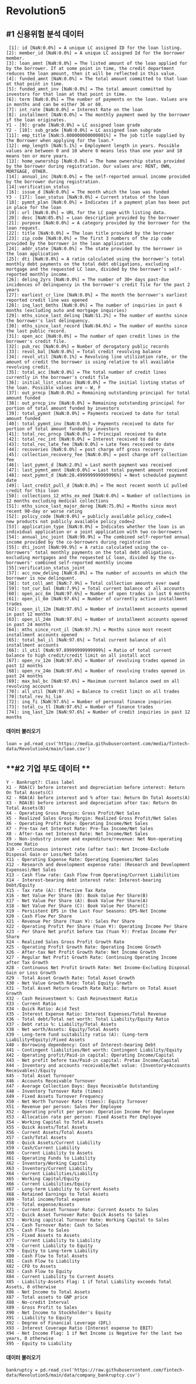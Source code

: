 # Revolution5

## **#1 신용위험 분석 데이터**

<pre><code> [1]: id [NaN:0.0%] = A unique LC assigned ID for the loan listing.
[2]: member_id [NaN:0.0%] = A unique LC assigned Id for the borrower member.
[3]: loan_amnt [NaN:0.0%] = The listed amount of the loan applied for by the borrower. If at some point in time, the credit department reduces the loan amount, then it will be reflected in this value.
[4]: funded_amnt [NaN:0.0%] = The total amount committed to that loan at that point in time.
[5]: funded_amnt_inv [NaN:0.0%] = The total amount committed by investors for that loan at that point in time.
[6]: term [NaN:0.0%] = The number of payments on the loan. Values are in months and can be either 36 or 60.
[7]: int_rate [NaN:0.0%] = Interest Rate on the loan
[8]: installment [NaN:0.0%] = The monthly payment owed by the borrower if the loan originates.
Y1 - [9]: grade [NaN:0.0%] = LC assigned loan grade 
Y2 - [10]: sub_grade [NaN:0.0%] = LC assigned loan subgrade
[11]: emp_title [NaN:5.800000000000001%] = The job title supplied by the Borrower when applying for the loan.*
[12]: emp_length [NaN:5.1%] = Employment length in years. Possible values are between 0 and 10 where 0 means less than one year and 10 means ten or more years. 
[13]: home_ownership [NaN:0.0%] = The home ownership status provided by the borrower during registration. Our values are: RENT, OWN, MORTGAGE, OTHER.
[14]: annual_inc [NaN:0.0%] = The self-reported annual income provided by the borrower during registration.
[14]:verification_status
[16]: issue_d [NaN:0.0%] = The month which the loan was funded
Y3 - [17]: loan_status [NaN:0.0%] = Current status of the loan
[18]: pymnt_plan [NaN:0.0%] = Indicates if a payment plan has been put in place for the loan
[19]: url [NaN:0.0%] = URL for the LC page with listing data.
[20]: desc [NaN:85.8%] = Loan description provided by the borrower
[21]: purpose [NaN:0.0%] = A category provided by the borrower for the loan request. 
[22]: title [NaN:0.0%] = The loan title provided by the borrower
[23]: zip_code [NaN:0.0%] = The first 3 numbers of the zip code provided by the borrower in the loan application.
[24]: addr_state [NaN:0.0%] = The state provided by the borrower in the loan application
[25]: dti [NaN:0.0%] = A ratio calculated using the borrower’s total monthly debt payments on the total debt obligations, excluding mortgage and the requested LC loan, divided by the borrower’s self-reported monthly income.
[26]: delinq_2yrs [NaN:0.0%] = The number of 30+ days past-due incidences of delinquency in the borrower's credit file for the past 2 years
[27]: earliest_cr_line [NaN:0.0%] = The month the borrower's earliest reported credit line was opened
[28]: inq_last_6mths [NaN:0.0%] = The number of inquiries in past 6 months (excluding auto and mortgage inquiries)
[29]: mths_since_last_delinq [NaN:51.2%] = The number of months since the borrower's last delinquency.
[30]: mths_since_last_record [NaN:84.6%] = The number of months since the last public record.
[31]: open_acc [NaN:0.0%] = The number of open credit lines in the borrower's credit file.
[32]: pub_rec [NaN:0.0%] = Number of derogatory public records
[33]: revol_bal [NaN:0.0%] = Total credit revolving balance
[34]: revol_util [NaN:0.1%] = Revolving line utilization rate, or the amount of credit the borrower is using relative to all available revolving credit.
[35]: total_acc [NaN:0.0%] = The total number of credit lines currently in the borrower's credit file
[36]: initial_list_status [NaN:0.0%] = The initial listing status of the loan. Possible values are – W, F
[37]: out_prncp [NaN:0.0%] = Remaining outstanding principal for total amount funded
[38]: out_prncp_inv [NaN:0.0%] = Remaining outstanding principal for portion of total amount funded by investors
[39]: total_pymnt [NaN:0.0%] = Payments received to date for total amount funded
[40]: total_pymnt_inv [NaN:0.0%] = Payments received to date for portion of total amount funded by investors
[41]: total_rec_prncp [NaN:0.0%] = Principal received to date
[42]: total_rec_int [NaN:0.0%] = Interest received to date
[43]: total_rec_late_fee [NaN:0.0%] = Late fees received to date
[44]: recoveries [NaN:0.0%] = post charge off gross recovery
[45]: collection_recovery_fee [NaN:0.0%] = post charge off collection fee
[46]: last_pymnt_d [NaN:2.0%] = Last month payment was received
[47]: last_pymnt_amnt [NaN:0.0%] = Last total payment amount received
[48]: next_pymnt_d [NaN:28.499999999999996%] = Next scheduled payment date
[49]: last_credit_pull_d [NaN:0.0%] = The most recent month LC pulled credit for this loan
[50]: collections_12_mths_ex_med [NaN:0.0%] = Number of collections in 12 months excluding medical collections
[51]: mths_since_last_major_derog [NaN:75.0%] = Months since most recent 90-day or worse rating
[52]: policy_code [NaN:0.0%] = publicly available policy_code=1
new products not publicly available policy_code=2
[53]: application_type [NaN:0.0%] = Indicates whether the loan is an individual application or a joint application with two co-borrowers
[54]: annual_inc_joint [NaN:99.9%] = The combined self-reported annual income provided by the co-borrowers during registration
[55]: dti_joint [NaN:99.9%] = A ratio calculated using the co-borrowers' total monthly payments on the total debt obligations, excluding mortgages and the requested LC loan, divided by the co-borrowers' combined self-reported monthly income
[55]:verification_status_joint
[57]: acc_now_delinq [NaN:0.0%] = The number of accounts on which the borrower is now delinquent.
[58]: tot_coll_amt [NaN:7.9%] = Total collection amounts ever owed
[59]: tot_cur_bal [NaN:7.9%] = Total current balance of all accounts
[60]: open_acc_6m [NaN:97.6%] = Number of open trades in last 6 months
[61]: open_il_6m [NaN:97.6%] = Number of currently active installment trades
[62]: open_il_12m [NaN:97.6%] = Number of installment accounts opened in past 12 months
[63]: open_il_24m [NaN:97.6%] = Number of installment accounts opened in past 24 months
[64]: mths_since_rcnt_il [NaN:97.7%] = Months since most recent installment accounts opened
[65]: total_bal_il [NaN:97.6%] = Total current balance of all installment accounts
[66]: il_util [NaN:97.89999999999999%] = Ratio of total current balance to high credit/credit limit on all install acct
[67]: open_rv_12m [NaN:97.6%] = Number of revolving trades opened in past 12 months
[68]: open_rv_24m [NaN:97.6%] = Number of revolving trades opened in past 24 months
[69]: max_bal_bc [NaN:97.6%] = Maximum current balance owed on all revolving accounts
[70]: all_util [NaN:97.6%] = Balance to credit limit on all trades
[70]:total_rev_hi_lim
[72]: inq_fi [NaN:97.6%] = Number of personal finance inquiries
[73]: total_cu_tl [NaN:97.6%] = Number of finance trades
[74]: inq_last_12m [NaN:97.6%] = Number of credit inquiries in past 12 months
</code></pre>



#### **데이터 불러오기**
<pre><code>loan = pd.read_csv('https://media.githubusercontent.com/media/fintech-data/Revolution4/main/loan.csv')
</code></pre>

## **#2 기업 부도 데이터 **

<pre><code>Y - Bankrupt?: Class label
X1 - ROA(C) before interest and depreciation before interest: Return On Total Assets(C)
X2 - ROA(A) before interest and % after tax: Return On Total Assets(A)
X3 - ROA(B) before interest and depreciation after tax: Return On Total Assets(B)
X4 - Operating Gross Margin: Gross Profit/Net Sales
X5 - Realized Sales Gross Margin: Realized Gross Profit/Net Sales
X6 - Operating Profit Rate: Operating Income/Net Sales
X7 - Pre-tax net Interest Rate: Pre-Tax Income/Net Sales
X8 - After-tax net Interest Rate: Net Income/Net Sales
X9 - Non-industry income and expenditure/revenue: Net Non-operating Income Ratio
X10 - Continuous interest rate (after tax): Net Income-Exclude Disposal Gain or Loss/Net Sales
X11 - Operating Expense Rate: Operating Expenses/Net Sales
X12 - Research and development expense rate: (Research and Development Expenses)/Net Sales
X13 - Cash flow rate: Cash Flow from Operating/Current Liabilities
X14 - Interest-bearing debt interest rate: Interest-bearing Debt/Equity
X15 - Tax rate (A): Effective Tax Rate
X16 - Net Value Per Share (B): Book Value Per Share(B)
X17 - Net Value Per Share (A): Book Value Per Share(A)
X18 - Net Value Per Share (C): Book Value Per Share(C)
X19 - Persistent EPS in the Last Four Seasons: EPS-Net Income
X20 - Cash Flow Per Share
X21 - Revenue Per Share (Yuan ¥): Sales Per Share
X22 - Operating Profit Per Share (Yuan ¥): Operating Income Per Share
X23 - Per Share Net profit before tax (Yuan ¥): Pretax Income Per Share
X24 - Realized Sales Gross Profit Growth Rate
X25 - Operating Profit Growth Rate: Operating Income Growth
X26 - After-tax Net Profit Growth Rate: Net Income Growth
X27 - Regular Net Profit Growth Rate: Continuing Operating Income after Tax Growth
X28 - Continuous Net Profit Growth Rate: Net Income-Excluding Disposal Gain or Loss Growth
X29 - Total Asset Growth Rate: Total Asset Growth
X30 - Net Value Growth Rate: Total Equity Growth
X31 - Total Asset Return Growth Rate Ratio: Return on Total Asset Growth
X32 - Cash Reinvestment %: Cash Reinvestment Ratio
X33 - Current Ratio
X34 - Quick Ratio: Acid Test
X35 - Interest Expense Ratio: Interest Expenses/Total Revenue
X36 - Total debt/Total net worth: Total Liability/Equity Ratio
X37 - Debt ratio %: Liability/Total Assets
X38 - Net worth/Assets: Equity/Total Assets
X39 - Long-term fund suitability ratio (A): (Long-term Liability+Equity)/Fixed Assets
X40 - Borrowing dependency: Cost of Interest-bearing Debt
X41 - Contingent liabilities/Net worth: Contingent Liability/Equity
X42 - Operating profit/Paid-in capital: Operating Income/Capital
X43 - Net profit before tax/Paid-in capital: Pretax Income/Capital
X44 - Inventory and accounts receivable/Net value: (Inventory+Accounts Receivables)/Equity
X45 - Total Asset Turnover
X46 - Accounts Receivable Turnover
X47 - Average Collection Days: Days Receivable Outstanding
X48 - Inventory Turnover Rate (times)
X49 - Fixed Assets Turnover Frequency
X50 - Net Worth Turnover Rate (times): Equity Turnover
X51 - Revenue per person: Sales Per Employee
X52 - Operating profit per person: Operation Income Per Employee
X53 - Allocation rate per person: Fixed Assets Per Employee
X54 - Working Capital to Total Assets
X55 - Quick Assets/Total Assets
X56 - Current Assets/Total Assets
X57 - Cash/Total Assets
X58 - Quick Assets/Current Liability
X59 - Cash/Current Liability
X60 - Current Liability to Assets
X61 - Operating Funds to Liability
X62 - Inventory/Working Capital
X63 - Inventory/Current Liability
X64 - Current Liabilities/Liability
X65 - Working Capital/Equity
X66 - Current Liabilities/Equity
X67 - Long-term Liability to Current Assets
X68 - Retained Earnings to Total Assets
X69 - Total income/Total expense
X70 - Total expense/Assets
X71 - Current Asset Turnover Rate: Current Assets to Sales
X72 - Quick Asset Turnover Rate: Quick Assets to Sales
X73 - Working capitcal Turnover Rate: Working Capital to Sales
X74 - Cash Turnover Rate: Cash to Sales
X75 - Cash Flow to Sales
X76 - Fixed Assets to Assets
X77 - Current Liability to Liability
X78 - Current Liability to Equity
X79 - Equity to Long-term Liability
X80 - Cash Flow to Total Assets
X81 - Cash Flow to Liability
X82 - CFO to Assets
X83 - Cash Flow to Equity
X84 - Current Liability to Current Assets
X85 - Liability-Assets Flag: 1 if Total Liability exceeds Total Assets, 0 otherwise
X86 - Net Income to Total Assets
X87 - Total assets to GNP price
X88 - No-credit Interval
X89 - Gross Profit to Sales
X90 - Net Income to Stockholder's Equity
X91 - Liability to Equity
X92 - Degree of Financial Leverage (DFL)
X93 - Interest Coverage Ratio (Interest expense to EBIT)
X94 - Net Income Flag: 1 if Net Income is Negative for the last two years, 0 otherwise
X95 - Equity to Liability
</code></pre>

#### **데이터 불러오기**
<pre><code>bankruptcy = pd.read_csv('https://raw.githubusercontent.com/fintech-data/Revolution5/main/data/company_bankruptcy.csv')
</code></pre>

